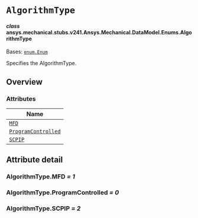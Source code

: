 # `AlgorithmType`

<a id="ansys.mechanical.stubs.v241.Ansys.Mechanical.DataModel.Enums.AlgorithmType"></a>

#### *class* ansys.mechanical.stubs.v241.Ansys.Mechanical.DataModel.Enums.AlgorithmType

Bases: [`enum.Enum`](https://docs.python.org/3/library/enum.html#enum.Enum)

Specifies the AlgorithmType.

<!-- !! processed by numpydoc !! -->

<a id="overview"></a>

## Overview

### Attributes

| Name |
| --------------------------------------------------------- |
| [`MFD`](#AlgorithmType.MFD) |
| [`ProgramControlled`](#AlgorithmType.ProgramControlled) |
| [`SCPIP`](#AlgorithmType.SCPIP) |

<a id="attribute-detail"></a>

## Attribute detail

<a id="AlgorithmType.MFD"></a>

### AlgorithmType.MFD *= 1*

<a id="AlgorithmType.ProgramControlled"></a>

### AlgorithmType.ProgramControlled *= 0*

<a id="AlgorithmType.SCPIP"></a>

### AlgorithmType.SCPIP *= 2*


